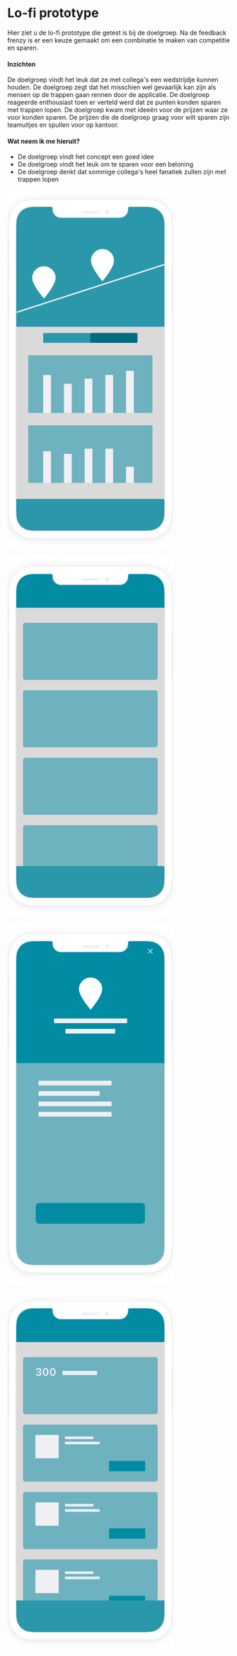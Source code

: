 # Lo-fi prototype

Hier ziet u de lo-fi prototype die getest is bij de doelgroep. Na de feedback frenzy is er een keuze gemaakt om een combinatie te maken van competitie en sparen. 

#### Inzichten

De doelgroep vindt het leuk dat ze met collega's een wedstrijdje kunnen houden. De doelgroep zegt dat het misschien wel gevaarlijk kan zijn als mensen op de trappen gaan rennen door de applicatie. De doelgroep reageerde enthousiast toen er verteld werd dat ze punten konden sparen met trappen lopen. De doelgroep kwam met ideeën voor de prijzen waar ze voor konden sparen. De prijzen die de doelgroep graag voor wilt sparen zijn teamuitjes en spullen voor op kantoor. 

#### Wat neem ik me hieruit?

* De doelgroep vindt het concept een goed idee
* De doelgroep vindt het leuk om te sparen voor een beloning
* De doelgroep denkt dat sommige collega's heel fanatiek zullen zijn met trappen lopen

![](../.gitbook/assets/statistiek.png)

![](../.gitbook/assets/challenge.png)

![](../.gitbook/assets/modal-view.png)

![](../.gitbook/assets/punten-overzicht.png)

